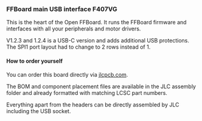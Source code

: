 ### FFBoard main USB interface F407VG
This is the heart of the Open FFBoard.
It runs the FFBoard firmware and interfaces with all your peripherals and motor drivers.

V1.2.3 and 1.2.4 is a USB-C version and adds additional USB protections.
The SPI1 port layout had to change to 2 rows instead of 1.


#### How to order yourself
You can order this board directly via [jlcpcb.com](https://jlcpcb.com).

The BOM and component placement files are available in the JLC assembly folder and already formatted with matching LCSC part numbers.

Everything apart from the headers can be directly assembled by JLC including the USB socket.
